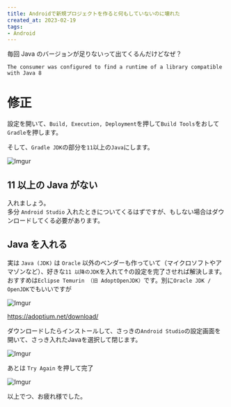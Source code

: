 ```yaml
---
title: Androidで新規プロジェクトを作ると何もしていないのに壊れた
created_at: 2023-02-19
tags:
- Android
---
```

毎回 Java のバージョンが足りないって出てくるんだけどなぜ？

```
The consumer was configured to find a runtime of a library compatible with Java 8
```

# 修正
設定を開いて、`Build, Execution, Deployment`を押して`Build Tools`をおして`Gradle`を押します。

そして、`Gradle JDK`の部分を`11`以上の`Java`にします。  

![Imgur](https://i.imgur.com/3AT260T.png)

## 11 以上の Java がない
入れましょう。  
多分 `Android Studio` 入れたときについてくるはずですが、もしない場合はダウンロードしてくる必要があります。

## Java を入れる
実は `Java (JDK)` は `Oracle` 以外のベンダーも作っていて（マイクロソフトやアマゾンなど）、好きな`11 以降のJDK`を入れて↑の設定を完了させれば解決します。  
おすすめは`Eclipse Temurin （旧 AdoptOpenJDK）`です。別に`Oracle JDK / OpenJDK`でもいいですが

![Imgur](https://i.imgur.com/p8I1NTw.png)

https://adoptium.net/download/

ダウンロードしたらインストールして、さっきの`Android Studio`の設定画面を開いて、さっき入れたJavaを選択して閉じます。

![Imgur](https://i.imgur.com/KtIdNeW.png)

あとは `Try Again` を押して完了

![Imgur](https://i.imgur.com/VDYTzU3.png)

以上でつ、お疲れ様でした。  
